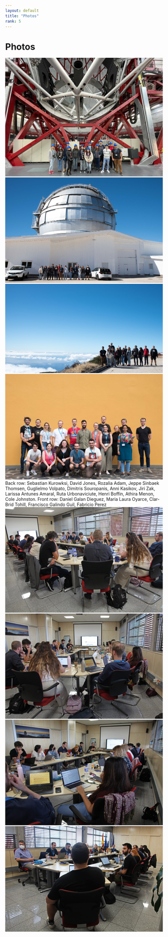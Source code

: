 ```yaml
---
layout: default
title: "Photos"
rank: 5
---
```

# Photos

![GTC inside](assets/img/ERASMUS-1.jpg)
![GTC outside](assets/img/ERASMUS-2.jpg)
![Mar de nubes](assets/img/ERASMUS-3.jpg)
![CALP](assets/img/ERASMUS-4.jpg)
Back row: Sebastian Kurowksi, David Jones, Rozalia Adam, Jeppe Sinbaek Thomsen, Guglielmo Volpato, Dimitris Souropanis, Anni Kasikov, Jiri Zak, Larissa Antunes Amaral, Ruta Urbonaviciute, Henri Boffin, Athira Menon, Cole Johnston.
Front row: Daniel Galan Dieguez, Maria Laura Oyarce, Clar-Brid Tohill, Francisco Galindo Guil, Fabricio Perez
![In session](assets/img/Nira-1.jpg)
![In session](assets/img/Nira-2.jpg)
![In session](assets/img/Nira-3.jpg)
![In session](assets/img/Nira-4.jpg)
